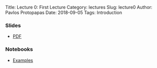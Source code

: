Title: Lecture 0: First Lecture
Category: lectures
Slug: lecture0
Author: Pavlos Protopapas
Date: 2018-09-05
Tags: Introduction


### Slides

- [PDF]({attach}presentation/Lecture0_Introduction.pdf)


### Notebooks

- [Examples]({filename}notes/Lecture0_Notebook.ipynb)
